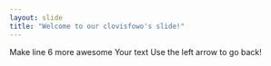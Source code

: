 ```yaml
---
layout: slide
title: "Welcome to our clovisfowo's slide!"
---
```


Make line 6 more awesome
Your text
Use the left arrow to go back!
